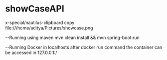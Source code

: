 # showCaseAPI

x-special/nautilus-clipboard
copy
file:///home/aditya/Pictures/showcase.png


--Running using maven
mvn clean install && mvn spring-boot:run

--Running Docker in localhosts
after docker run command the container can be accessed in 127.0.0.1:<port-exposed-in-dockerfile>/
